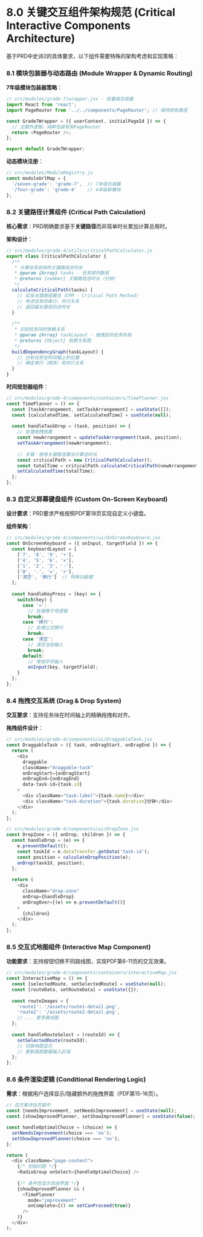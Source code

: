 # **8.0 关键交互组件架构规范 (Critical Interactive Components Architecture)**

基于PRD中史诗2的具体要求，以下组件需要特殊的架构考虑和实现策略：

### **8.1 模块包装器与动态路由 (Module Wrapper & Dynamic Routing)**

**7年级模块包装器策略**：
```javascript
// src/modules/grade-7/wrapper.jsx - 轻量级包装器
import React from 'react';
import PageRouter from '../../components/PageRouter'; // 保持现有路径

const Grade7Wrapper = ({ userContext, initialPageId }) => {
  // 无额外逻辑，纯粹包装现有PageRouter
  return <PageRouter />;
};

export default Grade7Wrapper;
```

**动态模块注册**：
```javascript
// src/modules/ModuleRegistry.js
const moduleUrlMap = {
  '/seven-grade': 'grade-7',  // 7年级包装器
  '/four-grade': 'grade-4'    // 4年级新模块
};
```

### **8.2 关键路径计算组件 (Critical Path Calculation)**

**核心需求**：PRD明确要求基于**关键路径**而非简单时长累加计算总用时。

**架构设计**：
```javascript
// src/modules/grade-4/utils/criticalPathCalculator.js
export class CriticalPathCalculator {
  /**
   * 计算任务安排的关键路径总时长
   * @param {Array} tasks - 任务排列数组
   * @returns {number} 关键路径总时长（分钟）
   */
  calculateCriticalPath(tasks) {
    // 实现关键路径算法（CPM - Critical Path Method）
    // 考虑任务的串行、并行关系
    // 返回最长路径的总时长
  }
  
  /**
   * 识别任务间的依赖关系
   * @param {Array} taskLayout - 拖拽后的任务布局
   * @returns {Object} 依赖关系图
   */
  buildDependencyGraph(taskLayout) {
    // 分析任务在时间轴上的位置
    // 确定串行（顺序）和并行关系
  }
}
```

**时间规划器组件**：
```javascript
// src/modules/grade-4/components/containers/TimePlanner.jsx
const TimePlanner = () => {
  const [taskArrangement, setTaskArrangement] = useState([]);
  const [calculatedTime, setCalculatedTime] = useState(null);
  
  const handleTaskDrop = (task, position) => {
    // 处理拖拽放置
    const newArrangement = updateTaskArrangement(task, position);
    setTaskArrangement(newArrangement);
    
    // 关键：使用关键路径算法计算总时长
    const criticalPath = new CriticalPathCalculator();
    const totalTime = criticalPath.calculateCriticalPath(newArrangement);
    setCalculatedTime(totalTime);
  };
};
```

### **8.3 自定义屏幕键盘组件 (Custom On-Screen Keyboard)**

**设计要求**：PRD要求严格按照PDF第18页实现自定义小键盘。

**组件架构**：
```javascript
// src/modules/grade-4/components/ui/OnScreenKeyboard.jsx
const OnScreenKeyboard = ({ onInput, targetField }) => {
  const keyboardLayout = [
    ['7', '8', '9', '÷'],
    ['4', '5', '6', '×'],  
    ['1', '2', '3', '-'],
    ['0', '.', '=', '+'],
    ['清空', '换行']  // 特殊功能键
  ];
  
  const handleKeyPress = (key) => {
    switch(key) {
      case '=':
        // 处理等于号逻辑
        break;
      case '换行':
        // 处理公式换行
        break;
      case '清空':
        // 清空当前输入
        break;
      default:
        // 常规字符输入
        onInput(key, targetField);
    }
  };
};
```

### **8.4 拖拽交互系统 (Drag & Drop System)**

**交互要求**：支持任务块在时间轴上的精确拖拽和对齐。

**拖拽组件设计**：
```javascript
// src/modules/grade-4/components/ui/DraggableTask.jsx
const DraggableTask = ({ task, onDragStart, onDragEnd }) => {
  return (
    <div 
      draggable
      className="draggable-task"
      onDragStart={onDragStart}
      onDragEnd={onDragEnd}
      data-task-id={task.id}
    >
      <div className="task-label">{task.name}</div>
      <div className="task-duration">{task.duration}分钟</div>
    </div>
  );
};

// src/modules/grade-4/components/ui/DropZone.jsx  
const DropZone = ({ onDrop, children }) => {
  const handleDrop = (e) => {
    e.preventDefault();
    const taskId = e.dataTransfer.getData('task-id');
    const position = calculateDropPosition(e);
    onDrop(taskId, position);
  };
  
  return (
    <div 
      className="drop-zone"
      onDrop={handleDrop}
      onDragOver={(e) => e.preventDefault()}
    >
      {children}
    </div>
  );
};
```

### **8.5 交互式地图组件 (Interactive Map Component)**

**功能要求**：支持按钮切换不同路线图，实现PDF第6-11页的交互效果。

```javascript
// src/modules/grade-4/components/containers/InteractiveMap.jsx
const InteractiveMap = () => {
  const [selectedRoute, setSelectedRoute] = useState(null);
  const [routeData, setRouteData] = useState({});
  
  const routeImages = {
    'route1': '/assets/route1-detail.png',
    'route2': '/assets/route2-detail.png',
    // ... 更多路线图
  };
  
  const handleRouteSelect = (routeId) => {
    setSelectedRoute(routeId);
    // 切换地图显示
    // 更新路程数据输入区域
  };
};
```

### **8.6 条件渲染逻辑 (Conditional Rendering Logic)**

**需求**：根据用户选择显示/隐藏额外的拖拽界面（PDF第15-16页）。

```javascript
// 在方案评估页面中
const [needsImprovement, setNeedsImprovement] = useState(null);
const [showImprovedPlanner, setShowImprovedPlanner] = useState(false);

const handleOptimalChoice = (choice) => {
  setNeedsImprovement(choice === 'no');
  setShowImprovedPlanner(choice === 'no');
};

return (
  <div className="page-content">
    {/* 初始问题 */}
    <RadioGroup onSelect={handleOptimalChoice} />
    
    {/* 条件性显示改进界面 */}
    {showImprovedPlanner && (
      <TimePlanner 
        mode="improvement"
        onComplete={() => setCanProceed(true)}
      />
    )}
  </div>
);
```
